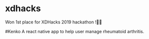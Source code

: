 # xdhacks
Won 1st place for XDHacks 2019 hackathon !🥇🚀

#Kenko
A react native app to help user manage rheumatoid arthritis.
